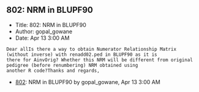## 802: NRM in BLUPF90

- Title: 802: NRM in BLUPF90
- Author: gopal_gowane
- Date: Apr 13 3:00 AM

```
Dear allIs there a way to obtain Numerator Relationship Matrix (without inverse) with renadd02.ped in BLUPF90 as it is
there for AinvOrig? Whether this NRM will be different from original pedigree (before renumbering) NRM obtained using
another R code?Thanks and regards,
```

- [802](0802.md): NRM in BLUPF90 by gopal_gowane, Apr 13 3:00 AM
